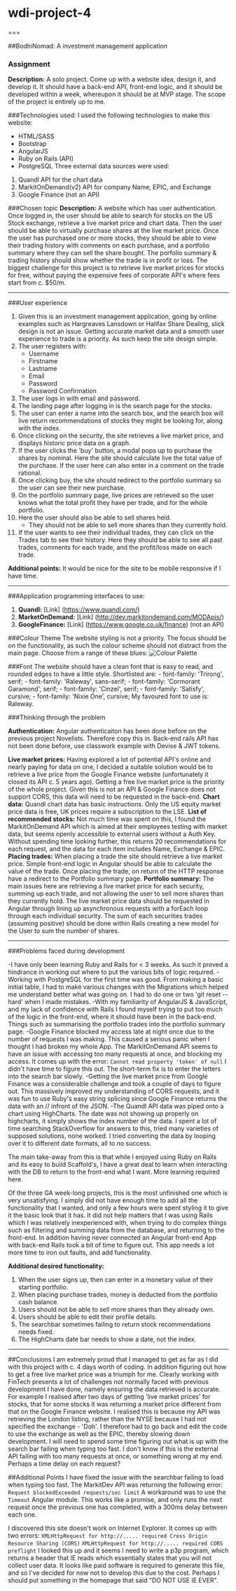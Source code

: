 # wdi-project-4
===

##BodhiNomad: A investment management application

### Assignment
**Description:** A solo project. Come up with a website idea, design it, and develop it. It should have a back-end API, front-end logic, and it should be developed within a week, whereupon it should be at MVP stage. The scope of the project is entirely up to me.

###Technologies used:
I used the following technologies to make this website:
- HTML/SASS
- Bootstrap
- AngularJS
- Ruby on Rails (API)
- PostgreSQL
Three external data sources were used:
1. Quandl API for the chart data
2. MarkitOnDemand(v2) API for company Name, EPIC, and Exchange
3. Google Finance (not an API)


###Chosen topic
**Description:** A website which has user authentication. Once logged in, the user should be able to search for stocks on the US Stock exchange, retrieve a live market price and chart data. Then the user should be able to virtually purchase shares at the live market price.
Once the user has purchased one or more stocks, they should be able to view their trading history with comments on each purchase, and a portfolio summary where they can sell the share bought. The porfolio summary & trading history should show whether the trade is in profit or loss.
The biggest challenge for this project is to retrieve live market prices for stocks for free, without paying the expensive fees of corporate API's where fees start from c. $50/m.

---

###User experience
1. Given this is an investment management application, going by online examples such as Hargreaves Lansdown or Halifax Share Dealing, slick design is not an issue. Getting accurate market data and a smooth user experience to trade is a priority. As such keep the site design simple.
2. The user registers with:
	- Username
	- Firstname
	- Lastname
	- Email
	- Password
	- Password Confirmation
3. The user logs in with email and password.
4. The landing page after logging in is the search page for the stocks.
5. The user can enter a name into the search box, and the search box will live return recommendations of stocks they might be looking for, along with the index.
6. Once clicking on the security, the site retrieves a live market price, and displays historic price data on a graph.
7. If the user clicks the 'buy' button, a modal pops up to purchase the shares by nominal. Here the site should calculate live the total value of the purchase. If the user here can also enter in a comment on the trade rational.
8. Once clicking buy, the site should redirect to the portfolio summary so the user can see their new purchase.
9. On the portfolio summary page, live prices are retrieved so the user knows what the total profit they have per trade, and for the whole portfolio.
10. Here the user should also be able to sell shares held.
	- They should not be able to sell more shares than they currently hold.
10. If the user wants to see their individual trades, they can click on the Trades tab to see their history. Here they should be able to see all past trades, comments for each trade, and the profit/loss made on each trade.

**Additional points:** It would be nice for the site to be mobile responsive if I have time.

---

###Application programming interfaces to use:
1. **Quandl:** [Link] (https://www.quandl.com/)
2. **MarketOnDemand:** [Link] (http://dev.markitondemand.com/MODApis/)
3. **GoogleFinance:** [Link] (https://www.google.co.uk/finance) (not an API)

###Colour Theme
The website styling is not a priority. The focus should be on the functionality, as such the colour scheme should not distract from the main page. Choose from a range of these blues:
![Colour Palette](preparation-docs/coolors.io-selection.png "Image of the color palette")

###Font
The website should have a clean font that is easy to read, and rounded edges to have a little style. Shortlisted are:
	- font-family: 'Trirong', serif;
	- font-family: 'Raleway', sans-serif;
	- font-family: 'Cormorant Garamond', serif;
	- font-family: 'Cinzel', serif;
	- font-family: 'Satisfy', cursive;
	- font-family: 'Nixie One', cursive;
My favoured font to use is: Raleway.

###Thinking through the problem

**Authentication:**
Angular authenticaiton has been done before on the previous project Novelists. Therefore copy this in. Back-end rails API has not been done before, use classwork example with Devise & JWT tokens.

**Live market prices:**
Having explored a lot of potential API's online and nearly paying for data on one, I decided a suitable solution would be to retrieve a live price from the Google Finance website (unfortunately it closed its API c. 5 years ago). Getting a free live market price is the priority of the whole project. Given this is not an API & Google Finance does not support CORS, this data will need to be requested in the back-end.
**Chart data:**
Quandl chart data has basic instructions. Only the US equity market price data is free, UK prices require a subscription to the LSE.
**List of recommended stocks:**
Not much time was spent on this, I found the MarkitOnDemand API which is aimed at their employees testing with market data, but seems openly accessible to external users without a Auth Key. Without spending time looking further, this returns 20 recommendations for each request, and the data for each item includes Name, Exchange & EPIC.
**Placing trades:**
When placing a trade the site should retrieve a live market price. Simple front-end logic in Angular should be able to calculate the value of the trade. Once placing the trade, on return of the HTTP response have a redirect to the Portfolio summary page.
**Portfolio summary:**
The main issues here are retrieving a live market price for each security, summing up each trade, and not allowing the user to sell more shares than they currently hold.
The live market price data should be requested in Angular through lining up asynchronous requests with a forEach loop through each individual security.
The sum of each securities trades (assuming positive) should be done within Rails creating a new model for the User to sum the number of shares.

---

###Problems faced during development

-I have only been learning Ruby and Rails for < 3 weeks. As such it proved a hindrance in working out where to put the various bits of logic required.
-Working with PostgreSQL for the first time was good. From making a basic initial table, I had to make various changes with the Migrations which helped me understand better what was going on. I had to do one or two 'git reset --hard' when I made mistakes.
-With my familiarity of AngularJS & JavaScript, and my lack of confidence with Rails I found myself trying to put too much of the logic in the front-end, where it should have been in the back-end. Things such as summarising the portfolio trades into the portfolio summary page.
-Google Finance blocked my access late at night once due to the number of requests I was making. This caused a serious panic when I thought I had broken my whole App.
The MarkitOnDemand API seems to have an issue with accessing too many requests at once, and blocking my access. It comes up with the error:
	`Cannot read property 'token' of null`
I didn't have time to figure this out. The short-term fix is to enter the letters into the search bar slowly.
-Getting the live market price from Google Finance was a considerable challenge and took a couple of days to figure out. This massively improved my understanding of CORS requests, and it was fun to use Ruby's easy string splicing since Google Finance returns the data with an // infront of the JSON.
-The Quandl API data was piped onto a chart using HighCharts. The date was not showing up properly on highcharts, it simply shows the index number of the data. I spent a lot of time searching StackOverflow for answers to this, tried many varieties of supposed solutions, none worked. I tried converting the data by looping over it to different date formats, all to no success.

The main take-away from this is that while I enjoyed using Ruby on Rails and its easy to build Scaffold's, I have a great deal to learn when interacting with the DB to return to the front-end what I want. More learning required here.

Of the three GA week-long projects, this is the most unfinished one which is very unsatisfying. I simply did not have enough time to add all the functionality that I wanted, and only a few hours were spent styling it to give it the basic look that it has. It did not help matters that I was using Rails which I was relatively inexperienced with, when trying to do complex things such as filtering and summing data from the database, and returning to the front-end. In addition having never connected an Angular front-end App with back-end Rails took a bit of time to figure out. This app needs a lot more time to iron out faults, and add functionality.

**Additional desired functionality:**
1. When the user signs up, then can enter in a monetary value of their starting portfolio.
2. When placing purchase trades, money is deducted from the portfolio cash balance.
3. Users should not be able to sell more shares than they already own.
4. Users should be able to edit their profile details.
5. The searchbar sometimes failing to return stock recommendations needs fixed.
6. The HighCharts date bar needs to show a date, not the index.

---

##Conclusions
I am extremely proud that I managed to get as far as I did with this project with c. 4 days worth of coding. In addition figuring out how to get a free live market price was a triumph for me. 
Clearly working with FinTech presents a lot of challenges not normally faced with previous development I have done, namely ensuring the data retrieved is accurate. For example I realised after two days of getting 'live market prices' for stocks, that for some stocks it was returning a market price different from that on the Google Finance website. I realised this is because my API was retrieving the London listing, rather than the NYSE because I had not specified the exchange - 'Doh'. I therefore had to go back and edit the code to use the exchange as well as the EPIC, thereby slowing down development.
I will need to spend some time figuring out what is up with the search bar failing when typing too fast. I don't know if this is the external API failing with too many requests at once, or something wrong at my end. Perhaps a time delay on each request?

##Additional Points
I have fixed the issue with the searchbar failing to load when typing too fast. The MarkitDev API was returning the following error:
`Request blockedExceeded requests/sec limit`
A workaround was to use the `Timeout` Angular module. This works like a promise, and only runs the next request once the previous one has completed, with a 300ms delay between each one.

I discovered this site doesn't work on Internet Explorer. It comes up with two errors:
	`XMLHttpRequest for http://..... required Cross Origin Resource Sharing (CORS)`
	`XMLHttpRequest for http://..... required CORS preflight`
I looked this up and it seems I need to write a p3p program, which returns a header that IE reads which essentially states that you will not collect user data. It looks like paid software is required to generate this file, and so I've decided for now not to develop this due to the cost. Perhaps I should put something in the homepage that said "DO NOT USE IE EVER".